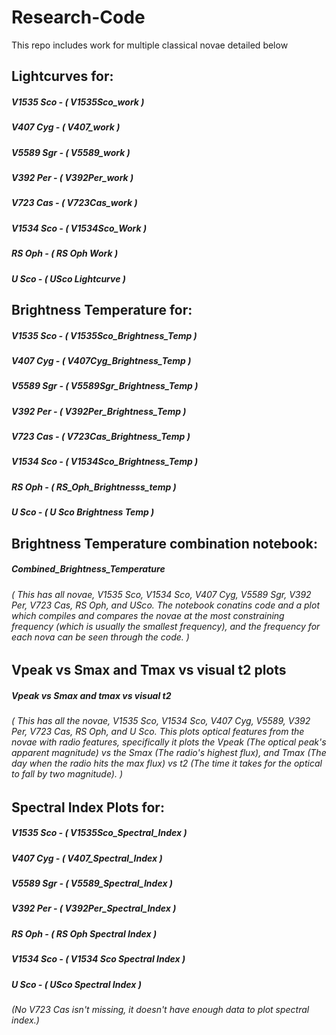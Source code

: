 # Research-Code

This repo includes work for multiple classical novae detailed below


## Lightcurves for:

##### V1535 Sco - ( V1535Sco_work )
##### V407 Cyg - ( V407_work )
##### V5589 Sgr - ( V5589_work )
##### V392 Per - ( V392Per_work )
##### V723 Cas - ( V723Cas_work )
##### V1534 Sco - ( V1534Sco_Work )
##### RS Oph - ( RS Oph Work )
##### U Sco - ( USco Lightcurve )


## Brightness Temperature for:

##### V1535 Sco - ( V1535Sco_Brightness_Temp )
##### V407 Cyg - ( V407Cyg_Brightness_Temp )
##### V5589 Sgr - ( V5589Sgr_Brightness_Temp )
##### V392 Per - ( V392Per_Brightness_Temp )
##### V723 Cas - ( V723Cas_Brightness_Temp )
##### V1534 Sco - ( V1534Sco_Brightness_Temp )
##### RS Oph - ( RS_Oph_Brightnesss_temp )
##### U Sco - ( U Sco Brightness Temp )


## Brightness Temperature combination notebook:
##### Combined_Brightness_Temperature
###### ( This has all novae, V1535 Sco, V1534 Sco, V407 Cyg, V5589 Sgr, V392 Per, V723 Cas, RS Oph, and USco. The notebook conatins code and a plot which compiles and compares the novae at the most constraining frequency (which is usually the smallest frequency), and the frequency for each nova can be seen through the code. )


## Vpeak vs Smax and Tmax vs visual t2 plots
##### Vpeak vs Smax and tmax vs visual t2
###### ( This has all the novae, V1535 Sco, V1534 Sco, V407 Cyg, V5589, V392 Per, V723 Cas, RS Oph, and U Sco. This plots optical features from the novae with radio features, specifically it plots the Vpeak (The optical peak's apparent magnitude) vs the Smax (The radio's highest flux), and Tmax (The day when the radio hits the max flux) vs t2 (The time it takes for the optical to fall by two magnitude). )


## Spectral Index Plots for:

##### V1535 Sco - ( V1535Sco_Spectral_Index )
##### V407 Cyg - ( V407_Spectral_Index )
##### V5589 Sgr - ( V5589_Spectral_Index )
##### V392 Per - ( V392Per_Spectral_Index )
##### RS Oph - ( RS Oph Spectral Index )
##### V1534 Sco - ( V1534 Sco Spectral Index )
##### U Sco - ( USco Spectral Index )
###### (No V723 Cas isn't missing, it doesn't have enough data to plot spectral index.) 
